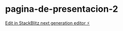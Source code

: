 # pagina-de-presentacion-2

[Edit in StackBlitz next generation editor ⚡️](https://stackblitz.com/~/github.com/Angel456-lab/pagina-de-presentacion-2)